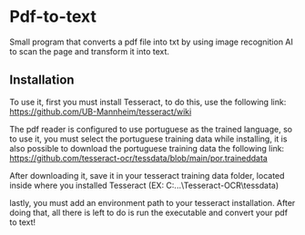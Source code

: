# Pdf-to-text
Small program that converts a pdf file into txt by using image recognition AI to scan the page and transform it into text.

## Installation

To use it, first you must install Tesseract, to do this, use the following link:
https://github.com/UB-Mannheim/tesseract/wiki

The pdf reader is configured to use portuguese as the trained language, so to use it, you must select the portuguese training data while installing, it is also possible to download the portuguese training data the following link:
https://github.com/tesseract-ocr/tessdata/blob/main/por.traineddata

After downloading it, save it in your tesseract training data folder, located inside where you installed Tesseract (EX: C:\...\Tesseract-OCR\tessdata)

lastly, you must add an environment path to your tesseract installation. After doing that, all there is left to do is run the executable and convert your pdf to text!
